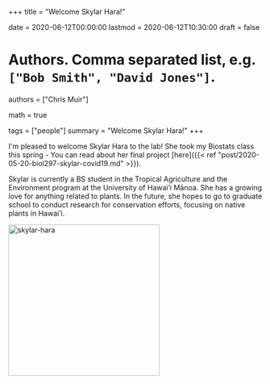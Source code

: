 +++
title = "Welcome Skylar Hara!"

date = 2020-06-12T00:00:00
lastmod = 2020-06-12T10:30:00
draft = false

# Authors. Comma separated list, e.g. `["Bob Smith", "David Jones"]`.
authors = ["Chris Muir"]

math = true

tags = ["people"]
summary = "Welcome Skylar Hara!"
+++

I'm pleased to welcome Skylar Hara to the lab! She took my Biostats class this spring - You can read about her final project [here]({{< ref "post/2020-05-20-biol297-skylar-covid19.md" >}}).

Skylar is currently a BS student in the Tropical Agriculture and the Environment program at the University of Hawai’i Mānoa. She has a growing love for anything related to plants. In the future, she hopes to go to graduate school to conduct research for conservation efforts, focusing on native plants in Hawai’i. 

<img alt = 'skylar-hara' width='300' src='/img/skylar-hara.jpeg' ALIGN = 'center'/>
